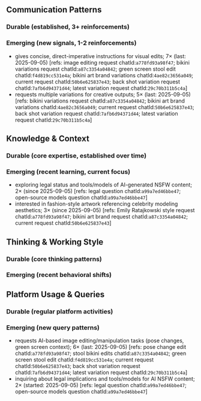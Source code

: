 ## Communication Patterns
### Durable (established, 3+ reinforcements)

### Emerging (new signals, 1-2 reinforcements)
- gives concise, direct-imperative instructions for visual edits; 7× (last: 2025-09-05) [refs: image editing request chatId:`a778fd93a98f47`; bikini variations request chatId:`a87c3354a04842`; green screen stool edit chatId:`f4d819cc531e4a`; bikini art brand variations chatId:`4ae82c3656a049`; current request chatId:`50b6e625837e43`; back shot variation request chatId:`7afb6d94371d44`; latest variation request chatId:`29c70b311b5c4a`]
- requests multiple variations for creative outputs; 5× (last: 2025-09-05) [refs: bikini variations request chatId:`a87c3354a04842`; bikini art brand variations chatId:`4ae82c3656a049`; current request chatId:`50b6e625837e43`; back shot variation request chatId:`7afb6d94371d44`; latest variation request chatId:`29c70b311b5c4a`]

## Knowledge & Context
### Durable (core expertise, established over time)

### Emerging (recent learning, current focus)
- exploring legal status and tools/models of AI-generated NSFW content; 2× (since 2025-09-05) [refs: legal question chatId:`a99a7ed46bbe47`; open-source models question chatId:`a99a7ed46bbe47`]
- interested in fashion-style artwork referencing celebrity modeling aesthetics; 3× (since 2025-09-05) [refs: Emily Ratajkowski style request chatId:`a778fd93a98f47`; bikini art brand request chatId:`a87c3354a04842`; current request chatId:`50b6e625837e43`]

## Thinking & Working Style
### Durable (core thinking patterns)

### Emerging (recent behavioral shifts)

## Platform Usage & Queries
### Durable (regular platform activities)

### Emerging (new query patterns)
- requests AI-based image editing/manipulation tasks (pose changes, green screen context); 6× (last: 2025-09-05) [refs: pose change edit chatId:`a778fd93a98f47`; stool bikini edits chatId:`a87c3354a04842`; green screen stool edit chatId:`f4d819cc531e4a`; current request chatId:`50b6e625837e43`; back shot variation request chatId:`7afb6d94371d44`; latest variation request chatId:`29c70b311b5c4a`]
- inquiring about legal implications and tools/models for AI NSFW content; 2× (started: 2025-09-05) [refs: legal question chatId:`a99a7ed46bbe47`; open-source models question chatId:`a99a7ed46bbe47`]